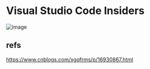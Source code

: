 # Visual Studio Code Insiders

![image](https://user-images.githubusercontent.com/7291672/204140348-5040428f-b35c-4acf-b857-ebca15939b30.png)

## refs

https://www.cnblogs.com/xgqfrms/p/16930867.html
